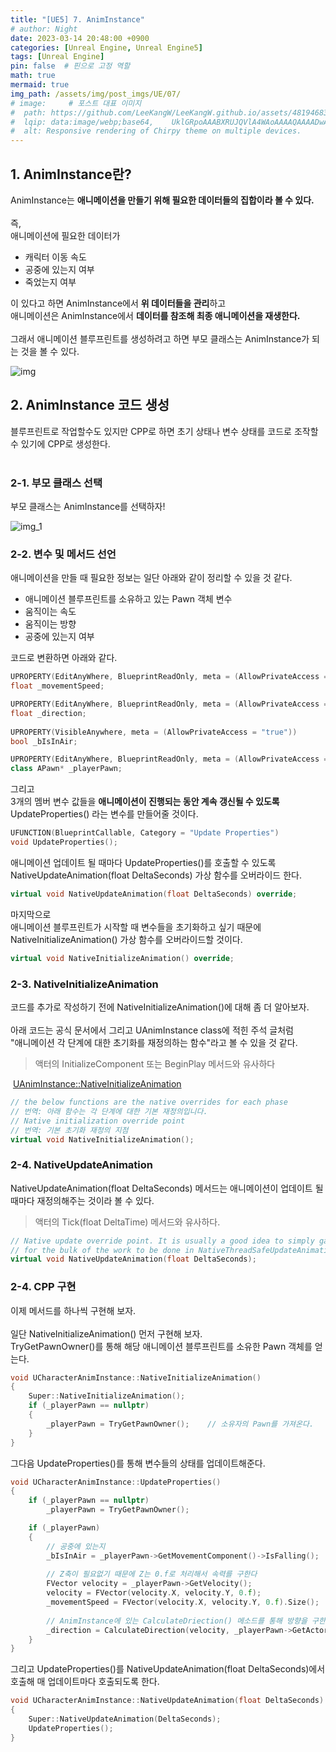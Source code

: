 ```yaml
---
title: "[UE5] 7. AnimInstance"
# author: Night
date: 2023-03-14 20:48:00 +0900
categories: [Unreal Engine, Unreal Engine5]
tags: [Unreal Engine]
pin: false  # 핀으로 고정 역할
math: true
mermaid: true
img_path: /assets/img/post_imgs/UE/07/
# image:     # 포스트 대표 이미지
#  path: https://github.com/LeeKangW/LeeKangW.github.io/assets/48194683/7e5b8251-2544-4eea-b702-ad59aa404e9e
#  lqip: data:image/webp;base64,    UklGRpoAAABXRUJQVlA4WAoAAAAQAAAADwAABwAAQUxQSDIAAAARL0AmbZurmr57yyIiqE8oiG0bejIYEQTgqiDA9vqnsUSI6H+oAERp2HZ65qP/VIAWAFZQOCBCAAAA8AEAnQEqEAAIAAVAfCWkAALp8sF8rgRgAP7o9FDvMCkMde9PK7euH5M1m6VWoDXf2FkP3BqV0ZYbO6NA/VFIAAAA
#  alt: Responsive rendering of Chirpy theme on multiple devices.
---
```


## 1\. AnimInstance란?

AnimInstance는 **애니메이션을 만들기 위해 필요한 데이터들의 집합이라 볼 수 있다.**  
   
즉,  
애니메이션에 필요한 데이터가

-   캐릭터 이동 속도
-   공중에 있는지 여부
-   죽었는지 여부

이 있다고 하면 AnimInstance에서 **위 데이터들을 관리**하고  
애니메이션은 AnimInstance에서 **데이터를 참조해 최종 애니메이션을 재생한다.**  
   
그래서 애니메이션 블루프린트를 생성하려고 하면 부모 클래스는 AnimInstance가 되는 것을 볼 수 있다.

![img](img.png)

## 2\. AnimInstance 코드 생성

블루프린트로 작업할수도 있지만 CPP로 하면 초기 상태나 변수 상태를 코드로 조작할 수 있기에 CPP로 생성한다.  
 

### 2-1. 부모 클래스 선택

부모 클래스는 AnimInstance를 선택하자!

![img_1](img_1.png)

### 2-2. 변수 및 메서드 선언

애니메이션을 만들 때 필요한 정보는 일단 아래와 같이 정리할 수 있을 것 같다.

-   애니메이션 블루프린트를 소유하고 있는 Pawn 객체 변수
-   움직이는 속도
-   움직이는 방향
-   공중에 있는지 여부

코드로 변환하면 아래와 같다.

```cpp
UPROPERTY(EditAnyWhere, BlueprintReadOnly, meta = (AllowPrivateAccess = "true"))
float _movementSpeed;

UPROPERTY(EditAnyWhere, BlueprintReadOnly, meta = (AllowPrivateAccess = "true"))
float _direction;
    
UPROPERTY(VisibleAnywhere, meta = (AllowPrivateAccess = "true"))
bool _bIsInAir;

UPROPERTY(EditAnyWhere, BlueprintReadOnly, meta = (AllowPrivateAccess = "true"))
class APawn* _playerPawn;
```

그리고  
3개의 멤버 변수 값들을 **애니메이션이 진행되는 동안 계속 갱신될 수 있도록** UpdateProperties() 라는 변수를 만들어줄 것이다.

```cpp
UFUNCTION(BlueprintCallable, Category = "Update Properties")
void UpdateProperties();
```

애니메이션 업데이트 될 때마다 UpdateProperties()를 호출할 수 있도록 NativeUpdateAnimation(float DeltaSeconds) 가상 함수를 오버라이드 한다.

```cpp
virtual void NativeUpdateAnimation(float DeltaSeconds) override;
```

마지막으로  
애니메이션 블루프린트가 시작할 때 변수들을 초기화하고 싶기 때문에 NativeInitializeAnimation() 가상 함수를 오버라이드할 것이다.

```cpp
virtual void NativeInitializeAnimation() override;
```

### 2-3. NativeInitializeAnimation

코드를 추가로 작성하기 전에 NativeInitializeAnimation()에 대해 좀 더 알아보자.  
   
아래 코드는 공식 문서에서 그리고 UAnimInstance class에 적힌 주석 글처럼  
"애니메이션 각 단계에 대한 초기화를 재정의하는 함수"라고 볼 수 있을 것 같다.

> 액터의 InitializeComponent 또는 BeginPlay 메서드와 유사하다

 [UAnimInstance::NativeInitializeAnimation](https://docs.unrealengine.com/4.27/en-US/API/Runtime/Engine/Animation/UAnimInstance/NativeInitializeAnimation/)

```cpp
// the below functions are the native overrides for each phase
// 번역: 아래 함수는 각 단계에 대한 기본 재정의입니다.
// Native initialization override point
// 번역: 기본 초기화 재정의 지점
virtual void NativeInitializeAnimation();
```

### 2-4. NativeUpdateAnimation

NativeUpdateAnimation(float DeltaSeconds) 메서드는 애니메이션이 업데이트 될 때마다 재정의해주는 것이라 볼 수 있다.

> 액터의 Tick(float DeltaTime) 메서드와 유사하다.

```cpp
// Native update override point. It is usually a good idea to simply gather data in this step and 
// for the bulk of the work to be done in NativeThreadSafeUpdateAnimation.
virtual void NativeUpdateAnimation(float DeltaSeconds);
```

### 2-4. CPP 구현

이제 메서드를 하나씩 구현해 보자.  
   
일단 NativeInitializeAnimation() 먼저 구현해 보자.  
TryGetPawnOwner()를 통해 해당 애니메이션 블루프린트를 소유한 Pawn 객체를 얻는다.

```cpp
void UCharacterAnimInstance::NativeInitializeAnimation()
{
	Super::NativeInitializeAnimation();
	if (_playerPawn == nullptr)
	{
		_playerPawn = TryGetPawnOwner();	// 소유자의 Pawn를 가져온다.
	}
}
```

그다음 UpdateProperties()를 통해 변수들의 상태를 업데이트해준다.

```cpp
void UCharacterAnimInstance::UpdateProperties()
{
	if (_playerPawn == nullptr)
		_playerPawn = TryGetPawnOwner();

	if (_playerPawn)
	{
    	// 공중에 있는지
        _bIsInAir = _playerPawn->GetMovementComponent()->IsFalling();
        
        // Z축이 필요없기 때문에 Z는 0.f로 처리해서 속력를 구한다
        FVector velocity = _playerPawn->GetVelocity();
        velocity = FVector(velocity.X, velocity.Y, 0.f);
        _movementSpeed = FVector(velocity.X, velocity.Y, 0.f).Size();
        
        // AnimInstance에 있는 CalculateDriection() 메소드를 통해 방향을 구한다.
        _direction = CalculateDirection(velocity, _playerPawn->GetActorRotation());
	}
}
```

그리고 UpdateProperties()를 NativeUpdateAnimation(float DeltaSeconds)에서 호출해 매 업데이트마다 호출되도록 한다.

```cpp
void UCharacterAnimInstance::NativeUpdateAnimation(float DeltaSeconds)
{
	Super::NativeUpdateAnimation(DeltaSeconds);
	UpdateProperties();
}
```